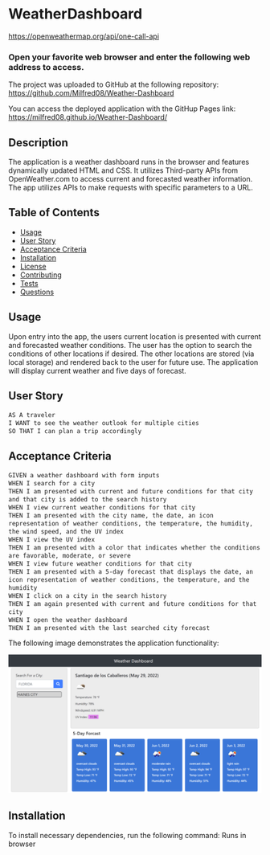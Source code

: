 
# WeatherDashboard
https://openweathermap.org/api/one-call-api

### Open your favorite web browser and enter the following web address to access.

The project was uploaded to GitHub at the following repository: https://github.com/Milfred08/Weather-Dashboard

You can access the deployed application with the GitHup Pages link: https://milfred08.github.io/Weather-Dashboard/

## Description
The application is a weather dashboard runs in the browser and features dynamically updated HTML and CSS.  It utilizes Third-party APIs from OpenWeather.com to access current and forecasted weather information. The app utilizes APIs to make requests with specific parameters to a URL. 




## Table of Contents
* [Usage](#Usage)
* [User Story](#User-Story)
* [Acceptance Criteria](#Acceptance-Criteria)
* [Installation](#installation)
* [License](#License)
* [Contributing](#Contributing)
* [Tests](#Tests)
* [Questions](#Questions)

  
## Usage
Upon entry into the app, the users current location is presented with current and forecasted weather conditions. The user has the option to search the conditions of other locations if desired. The other locations are stored (via local storage) and rendered back to the user for future use. The application will display current weather and five days of forecast.

## User Story

```
AS A traveler
I WANT to see the weather outlook for multiple cities
SO THAT I can plan a trip accordingly
```

## Acceptance Criteria

```
GIVEN a weather dashboard with form inputs
WHEN I search for a city
THEN I am presented with current and future conditions for that city and that city is added to the search history
WHEN I view current weather conditions for that city
THEN I am presented with the city name, the date, an icon representation of weather conditions, the temperature, the humidity, the wind speed, and the UV index
WHEN I view the UV index
THEN I am presented with a color that indicates whether the conditions are favorable, moderate, or severe
WHEN I view future weather conditions for that city
THEN I am presented with a 5-day forecast that displays the date, an icon representation of weather conditions, the temperature, and the humidity
WHEN I click on a city in the search history
THEN I am again presented with current and future conditions for that city
WHEN I open the weather dashboard
THEN I am presented with the last searched city forecast
```

The following image demonstrates the application functionality:

![weather dashboard demo](./Assets/Capture.PNG)


  ## Installation
  To install necessary dependencies, run the following command:
  Runs in browser
  
